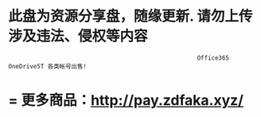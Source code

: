 此盘为资源分享盘，随缘更新. 请勿上传涉及违法、侵权等内容
=
                                                         Office365 OneDrive5T 各类帐号出售!
=
   更多商品：http://pay.zdfaka.xyz/
=
